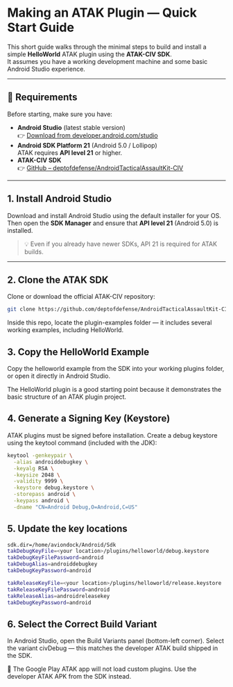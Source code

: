 # Making an ATAK Plugin — Quick Start Guide

This short guide walks through the minimal steps to build and install a simple **HelloWorld** ATAK plugin using the **ATAK-CIV SDK**.  
It assumes you have a working development machine and some basic Android Studio experience.

---

## 🧰 Requirements

Before starting, make sure you have:

- **Android Studio** (latest stable version)  
  👉 [Download from developer.android.com/studio](https://developer.android.com/studio)  
- **Android SDK Platform 21** (Android 5.0 / Lollipop)  
  ATAK requires **API level 21** or higher.  
- **ATAK-CIV SDK**  
  👉 [GitHub – deptofdefense/AndroidTacticalAssaultKit-CIV](https://github.com/deptofdefense/AndroidTacticalAssaultKit-CIV)

---

## 1. Install Android Studio

Download and install Android Studio using the default installer for your OS.  
Then open the **SDK Manager** and ensure that **API level 21** (Android 5.0) is installed.

> 💡 Even if you already have newer SDKs, API 21 is required for ATAK builds.

---

## 2. Clone the ATAK SDK

Clone or download the official ATAK-CIV repository:

```bash
git clone https://github.com/deptofdefense/AndroidTacticalAssaultKit-CIV.git
```
Inside this repo, locate the plugin-examples folder — it includes several working examples, including HelloWorld.

## 3. Copy the HelloWorld Example

Copy the helloworld example from the SDK into your working plugins folder, or open it directly in Android Studio.

The HelloWorld plugin is a good starting point because it demonstrates the basic structure of an ATAK plugin project.

## 4. Generate a Signing Key (Keystore)

ATAK plugins must be signed before installation.
Create a debug keystore using the keytool command (included with the JDK):

```bash
keytool -genkeypair \
  -alias androiddebugkey \
  -keyalg RSA \
  -keysize 2048 \
  -validity 9999 \
  -keystore debug.keystore \
  -storepass android \
  -keypass android \
  -dname "CN=Android Debug,O=Android,C=US"
```

## 5. Update the key locations

```bash
sdk.dir=/home/aviondock/Android/Sdk
takDebugKeyFile=<your location>/plugins/helloworld/debug.keystore
takDebugKeyFilePassword=android
takDebugAlias=androiddebugkey
takDebugKeyPassword=android

takReleaseKeyFile=<your location>/plugins/helloworld/release.keystore
takReleaseKeyFilePassword=android
takReleaseAlias=androidreleasekey
takDebugKeyPassword=android
```
## 6. Select the Correct Build Variant

In Android Studio, open the Build Variants panel (bottom-left corner).
Select the variant civDebug — this matches the developer ATAK build shipped in the SDK.

🚫 The Google Play ATAK app will not load custom plugins.
Use the developer ATAK APK from the SDK instead.
